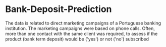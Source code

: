 # Bank-Deposit-Prediction
The data is related to direct marketing campaigns of a Portuguese banking institution. The marketing campaigns were based on phone calls. Often, more than one contact with the same client was required, to assess if the product (bank term deposit) would be ('yes') or not ('no') subscribed
